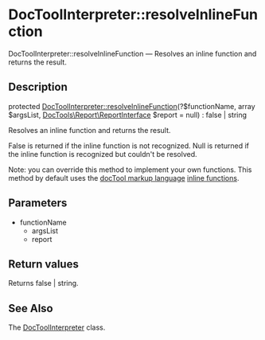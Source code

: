 DocToolInterpreter::resolveInlineFunction
================

DocToolInterpreter::resolveInlineFunction — Resolves an inline function and returns the result.

Description
---------------


protected [DocToolInterpreter::resolveInlineFunction](https://github.com/lingtalfi/DocTools/blob/master/doc/api/DocTools/Interpreter/DocToolInterpreter/resolveInlineFunction.md)(?$functionName, array $argsList, [DocTools\Report\ReportInterface](https://github.com/lingtalfi/DocTools/blob/master/doc/api/DocTools/Report/ReportInterface.md) $report = null) : false | string




Resolves an inline function and returns the result.

False is returned if the inline function is not recognized.
Null is returned if the inline function is recognized but couldn't be resolved.



Note: you can override this method to implement your own functions.
This method by default uses the [docTool markup language](https://github.com/lingtalfi/DocTools/blob/master/doc/pages/doctool-markup-languages.md) [inline functions](https://github.com/lingtalfi/DocTools/blob/master/doc/pages/doctool-markup-languages.md#inline-functions).




Parameters
--------------

- functionName
    - argsList
    - report
    

Return values
----------------

Returns false | string.









See Also
-----------

The [DocToolInterpreter](https://github.com/lingtalfi/DocTools/blob/master/doc/api/DocTools/Interpreter/DocToolInterpreter.md) class.
